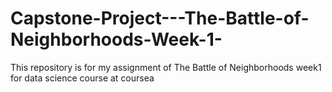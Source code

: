 # Capstone-Project---The-Battle-of-Neighborhoods-Week-1-
This repository is for my assignment of The Battle of Neighborhoods week1 for data science course at coursea
